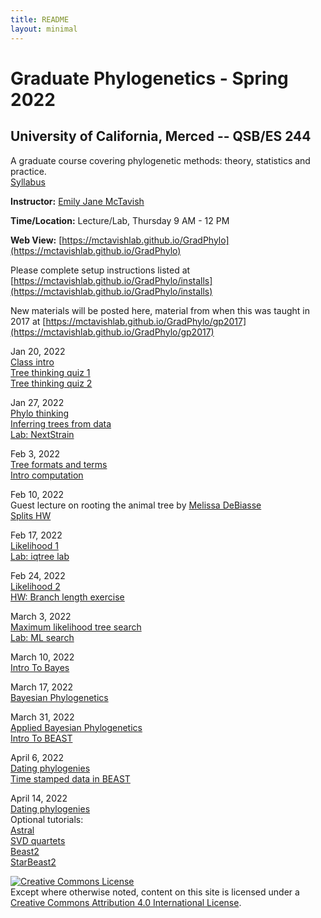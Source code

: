 ```yaml
---
title: README
layout: minimal
---
```


# Graduate Phylogenetics - Spring 2022

## University of California, Merced -- QSB/ES 244

A graduate course covering phylogenetic methods: theory, statistics and practice.  
[Syllabus](https://github.com/McTavishLab/GradPhylo/raw/master/docs/QSB_ES_244_syllabus_2020.pdf)

**Instructor:**  [Emily Jane McTavish](http://McTavishLab.github.io/)

**Time/Location:** Lecture/Lab, Thursday 9 AM - 12 PM

**Web View:** [https://mctavishlab.github.io/GradPhylo](https://mctavishlab.github.io/GradPhylo)


Please complete setup instructions listed at [https://mctavishlab.github.io/GradPhylo/installs](https://mctavishlab.github.io/GradPhylo/installs)

New materials will be posted here, material from when this was taught in 2017 at [https://mctavishlab.github.io/GradPhylo/gp2017](https://mctavishlab.github.io/GradPhylo/gp2017)


Jan 20, 2022  
[Class intro](https://github.com/McTavishLab/GradPhylo/blob/master/docs/slides/intro_phylo.pdf)  
[Tree thinking quiz 1](https://github.com/McTavishLab/GradPhylo/blob/master/docs/assignments/TreeThinkingQuiz/TreeThinkingQuiz1.pdf)  
[Tree thinking quiz 2](https://github.com/McTavishLab/GradPhylo/blob/master/docs/assignments/TreeThinkingQuiz/TreeThinkingQuiz2.pdf)  

Jan 27, 2022  
[Phylo thinking](https://github.com/McTavishLab/GradPhylo/blob/master/docs/slides/phylo_thinking.pdf)  
[Inferring trees from data](https://github.com/McTavishLab/GradPhylo/blob/master/docs/slides/inference.pdf)  
[Lab: NextStrain](https://github.com/McTavishLab/GradPhylo/blob/master/docs/labs/UnderstandingCOVIDNextstrain.pdf)  

Feb 3, 2022   
[Tree formats and terms](https://github.com/McTavishLab/GradPhylo/blob/master/docs/slides/Tree_formats_and_terms.pdf)  
[Intro computation](https://github.com/McTavishLab/GradPhylo/blob/master/docs/slides/intro_comp.pdf)  


Feb 10, 2022  
Guest lecture on rooting the animal tree by [Melissa DeBiasse](https://melissadebiasse.weebly.com/)  
[Splits HW](https://github.com/McTavishLab/GradPhylo/blob/master/docs/assignments/Splits/SplitsHW.pdf)  

Feb 17, 2022  
[Likelihood 1](https://github.com/McTavishLab/GradPhylo/blob/master/docs/slides/likelihood1.pdf)  
[Lab: iqtree lab](https://github.com/McTavishLab/GradPhylo/blob/master/docs/labs/iqtreelab.pdf)  


Feb 24, 2022  
[Likelihood 2](https://github.com/McTavishLab/GradPhylo/blob/master/docs/slides/likelihood2.pdf)  
[HW: Branch length exercise](https://github.com/McTavishLab/GradPhylo/blob/master/docs/assignments/BrLenHW.pdf)  


March 3, 2022  
[Maximum likelihood tree search](https://github.com/McTavishLab/GradPhylo/blob/master/docs/slides/ML_search.pdf)  
[Lab: ML search](https://mctavishlab.github.io/GradPhylo/MLsearchLab.html)  


March 10, 2022  
[Intro To Bayes](https://github.com/McTavishLab/GradPhylo/blob/master/docs/slides/BayesIntro.pdf)  

March 17, 2022  
[Bayesian Phylogenetics](https://github.com/McTavishLab/GradPhylo/blob/master/docs/slides/Bayes2.pdf)  

March 31, 2022  
[Applied Bayesian Phylogenetics](https://github.com/McTavishLab/GradPhylo/blob/master/docs/slides/AppliedBayes.pdf)  
[Intro To BEAST](https://taming-the-beast.org/tutorials/Introduction-to-BEAST2/)  

April 6, 2022  
[Dating phylogenies](https://github.com/McTavishLab/GradPhylo/blob/master/docs/slides/Dates.pdf)  
[Time stamped data in BEAST](https://taming-the-beast.org/tutorials/MEP-tutorial/)  

April 14, 2022  
[Dating phylogenies](https://github.com/McTavishLab/GradPhylo/blob/master/docs/slides/GeneTreeSppTree.pdf)  
Optional tutorials:  
[Astral](https://github.com/smirarab/ASTRAL/blob/master/astral-tutorial.md})  
[SVD quartets](http://www.phylosolutions.com/tutorials/ssb2018/svdquartets-tutorial.html)  
[Beast2](https://taming-the-beast.org/tutorials/StarBeast-Tutorial/)  
[StarBeast2](https://taming-the-beast.org/tutorials/species-tree-clocks/)  



<a rel="license" href="http://creativecommons.org/licenses/by/4.0/"><img alt="Creative Commons License" style="border-width:0" src="https://i.creativecommons.org/l/by/4.0/88x31.png" /></a><br />Except where otherwise noted, content on this site is licensed under a <a rel="license" href="http://creativecommons.org/licenses/by/4.0/">Creative Commons Attribution 4.0 International License</a>.
